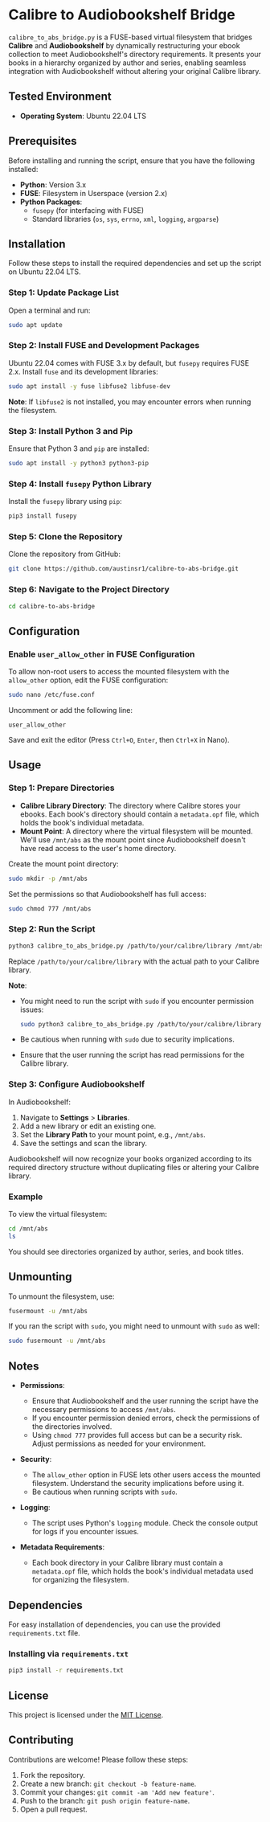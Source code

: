 # Calibre to Audiobookshelf Bridge

`calibre_to_abs_bridge.py` is a FUSE-based virtual filesystem that bridges **Calibre** and **Audiobookshelf** by dynamically restructuring your ebook collection to meet Audiobookshelf's directory requirements. It presents your books in a hierarchy organized by author and series, enabling seamless integration with Audiobookshelf without altering your original Calibre library.

## Tested Environment

- **Operating System**: Ubuntu 22.04 LTS

## Prerequisites

Before installing and running the script, ensure that you have the following installed:

- **Python**: Version 3.x
- **FUSE**: Filesystem in Userspace (version 2.x)
- **Python Packages**:
  - `fusepy` (for interfacing with FUSE)
  - Standard libraries (`os`, `sys`, `errno`, `xml`, `logging`, `argparse`)

## Installation

Follow these steps to install the required dependencies and set up the script on Ubuntu 22.04 LTS.

### Step 1: Update Package List

Open a terminal and run:

```bash
sudo apt update
```

### Step 2: Install FUSE and Development Packages

Ubuntu 22.04 comes with FUSE 3.x by default, but `fusepy` requires FUSE 2.x. Install `fuse` and its development libraries:

```bash
sudo apt install -y fuse libfuse2 libfuse-dev
```

**Note**: If `libfuse2` is not installed, you may encounter errors when running the filesystem.

### Step 3: Install Python 3 and Pip

Ensure that Python 3 and `pip` are installed:

```bash
sudo apt install -y python3 python3-pip
```

### Step 4: Install `fusepy` Python Library

Install the `fusepy` library using `pip`:

```bash
pip3 install fusepy
```

### Step 5: Clone the Repository

Clone the repository from GitHub:

```bash
git clone https://github.com/austinsr1/calibre-to-abs-bridge.git
```

### Step 6: Navigate to the Project Directory

```bash
cd calibre-to-abs-bridge
```

## Configuration

### Enable `user_allow_other` in FUSE Configuration

To allow non-root users to access the mounted filesystem with the `allow_other` option, edit the FUSE configuration:

```bash
sudo nano /etc/fuse.conf
```

Uncomment or add the following line:

```
user_allow_other
```

Save and exit the editor (Press `Ctrl+O`, `Enter`, then `Ctrl+X` in Nano).

## Usage

### Step 1: Prepare Directories

- **Calibre Library Directory**: The directory where Calibre stores your ebooks. Each book's directory should contain a `metadata.opf` file, which holds the book's individual metadata.
- **Mount Point**: A directory where the virtual filesystem will be mounted. We'll use `/mnt/abs` as the mount point since Audiobookshelf doesn't have read access to the user's home directory.

Create the mount point directory:

```bash
sudo mkdir -p /mnt/abs
```

Set the permissions so that Audiobookshelf has full access:

```bash
sudo chmod 777 /mnt/abs
```

### Step 2: Run the Script

```bash
python3 calibre_to_abs_bridge.py /path/to/your/calibre/library /mnt/abs
```

Replace `/path/to/your/calibre/library` with the actual path to your Calibre library.

**Note**:

- You might need to run the script with `sudo` if you encounter permission issues:

  ```bash
  sudo python3 calibre_to_abs_bridge.py /path/to/your/calibre/library /mnt/abs
  ```

- Be cautious when running with `sudo` due to security implications.
- Ensure that the user running the script has read permissions for the Calibre library.

### Step 3: Configure Audiobookshelf

In Audiobookshelf:

1. Navigate to **Settings** > **Libraries**.
2. Add a new library or edit an existing one.
3. Set the **Library Path** to your mount point, e.g., `/mnt/abs`.
4. Save the settings and scan the library.

Audiobookshelf will now recognize your books organized according to its required directory structure without duplicating files or altering your Calibre library.

### Example

To view the virtual filesystem:

```bash
cd /mnt/abs
ls
```

You should see directories organized by author, series, and book titles.

## Unmounting

To unmount the filesystem, use:

```bash
fusermount -u /mnt/abs
```

If you ran the script with `sudo`, you might need to unmount with `sudo` as well:

```bash
sudo fusermount -u /mnt/abs
```

## Notes

- **Permissions**:

  - Ensure that Audiobookshelf and the user running the script have the necessary permissions to access `/mnt/abs`.
  - If you encounter permission denied errors, check the permissions of the directories involved.
  - Using `chmod 777` provides full access but can be a security risk. Adjust permissions as needed for your environment.

- **Security**:

  - The `allow_other` option in FUSE lets other users access the mounted filesystem. Understand the security implications before using it.
  - Be cautious when running scripts with `sudo`.

- **Logging**:

  - The script uses Python's `logging` module. Check the console output for logs if you encounter issues.

- **Metadata Requirements**:

  - Each book directory in your Calibre library must contain a `metadata.opf` file, which holds the book's individual metadata used for organizing the filesystem.

## Dependencies

For easy installation of dependencies, you can use the provided `requirements.txt` file.

### Installing via `requirements.txt`

```bash
pip3 install -r requirements.txt
```

## License

This project is licensed under the [MIT License](LICENSE).

## Contributing

Contributions are welcome! Please follow these steps:

1. Fork the repository.
2. Create a new branch: `git checkout -b feature-name`.
3. Commit your changes: `git commit -am 'Add new feature'`.
4. Push to the branch: `git push origin feature-name`.
5. Open a pull request.
